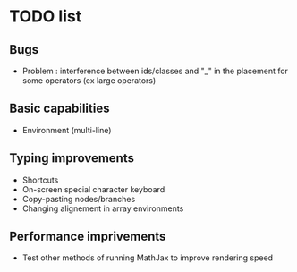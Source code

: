 # TODO list

## Bugs
- Problem : interference between ids/classes and "_" in the placement for some operators (ex large operators)

## Basic capabilities
- Environment (multi-line)

## Typing improvements
- Shortcuts
- On-screen special character keyboard
- Copy-pasting nodes/branches
- Changing alignement in array environments

## Performance imprivements
- Test other methods of running MathJax to improve rendering speed